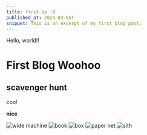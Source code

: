 ```yaml
---
title: first bp :O
published_at: 2024-03-05T
snippet: This is an excerpt of my first blog post.
---
```


Hello, world!!

# First Blog Woohoo

## scavenger hunt

_cool_

**nice**

![wide machine](SCAVDMS1.png)
![book](SCAVDMS2.png)
![box](SCAVDMS3.png)
![paper net](SCAVDMS5.png)
![sith](SCAVDMS6.png)
